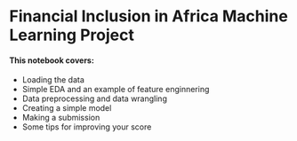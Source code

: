 # Financial Inclusion in Africa Machine Learning Project

#### This notebook covers:
- Loading the data
- Simple EDA and an example of feature enginnering
- Data preprocessing and data wrangling
- Creating a simple model
- Making a submission
- Some tips for improving your score
